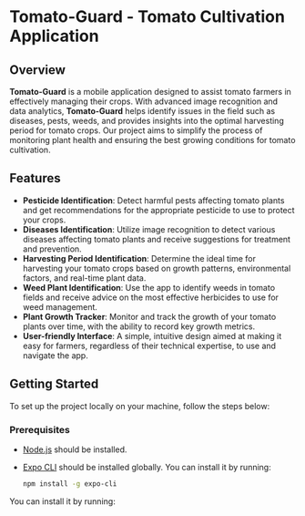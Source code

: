 # Tomato-Guard - Tomato Cultivation Application

## Overview

**Tomato-Guard** is a mobile application designed to assist tomato farmers in effectively managing their crops. With advanced image recognition and data analytics, **Tomato-Guard** helps identify issues in the field such as diseases, pests, weeds, and provides insights into the optimal harvesting period for tomato crops. Our project aims to simplify the process of monitoring plant health and ensuring the best growing conditions for tomato cultivation.

## Features

- **Pesticide Identification**: Detect harmful pests affecting tomato plants and get recommendations for the appropriate pesticide to use to protect your crops.
- **Diseases Identification**: Utilize image recognition to detect various diseases affecting tomato plants and receive suggestions for treatment and prevention.
- **Harvesting Period Identification**: Determine the ideal time for harvesting your tomato crops based on growth patterns, environmental factors, and real-time plant data.
- **Weed Plant Identification**: Use the app to identify weeds in tomato fields and receive advice on the most effective herbicides to use for weed management.
- **Plant Growth Tracker**: Monitor and track the growth of your tomato plants over time, with the ability to record key growth metrics.
- **User-friendly Interface**: A simple, intuitive design aimed at making it easy for farmers, regardless of their technical expertise, to use and navigate the app.

## Getting Started

To set up the project locally on your machine, follow the steps below:

### Prerequisites

- [Node.js](https://nodejs.org/) should be installed.
- [Expo CLI](https://docs.expo.dev/get-started/installation/) should be installed globally. You can install it by running:

  ```bash
  npm install -g expo-cli
 You can install it by running:
